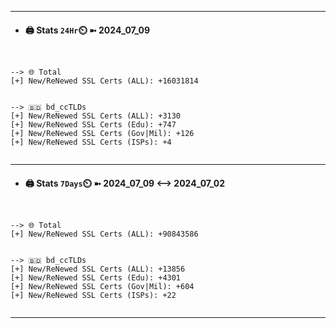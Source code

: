 

---
- #### 🖨️ **Stats** `24Hr`⏲️ ➼ 2024_07_09
```console


--> 🌐 Total
[+] New/ReNewed SSL Certs (ALL): +16031814


--> 🇧🇩 bd_ccTLDs
[+] New/ReNewed SSL Certs (ALL): +3130
[+] New/ReNewed SSL Certs (Edu): +747
[+] New/ReNewed SSL Certs (Gov|Mil): +126
[+] New/ReNewed SSL Certs (ISPs): +4


```

---
- #### 🖨️ **Stats** `7Days`⏲️ ➼ 2024_07_09 <--> 2024_07_02
```console


--> 🌐 Total
[+] New/ReNewed SSL Certs (ALL): +90843586


--> 🇧🇩 bd_ccTLDs
[+] New/ReNewed SSL Certs (ALL): +13856
[+] New/ReNewed SSL Certs (Edu): +4301
[+] New/ReNewed SSL Certs (Gov|Mil): +604
[+] New/ReNewed SSL Certs (ISPs): +22


```

---

